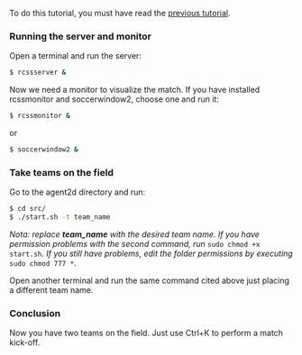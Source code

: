To do this tutorial, you must have read the [previous tutorial](https://github.com/robocup2d/robocup2d/wiki/Instalando-the-soccer-simulator).

### Running the server and monitor

Open a terminal and run the server:

```bash
$ rcssserver &
```

Now we need a monitor to visualize the match. If you have installed rcssmonitor and soccerwindow2, choose one and run it:

```bash
$ rcssmonitor &
```
or
```bash
$ soccerwindow2 &
```

### Take teams on the field

Go to the agent2d directory and run:

```bash
$ cd src/
$ ./start.sh -t team_name
```

_Nota: replace **team_name** with the desired team name.
If you have permission problems with the second command, run_ `sudo chmod +x start.sh`.
_If you still have problems, edit the folder permissions by executing_ `sudo chmod 777 *`.

Open another terminal and run the same command cited above just placing a different team name.

### Conclusion

Now you have two teams on the field. Just use Ctrl+K to perform a match kick-off.
